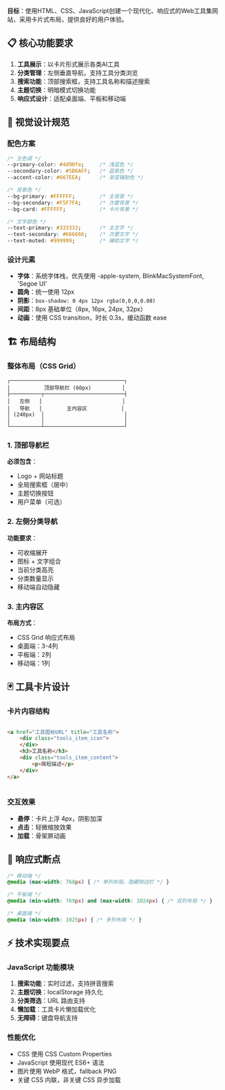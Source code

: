 **目标**：使用HTML、CSS、JavaScript创建一个现代化、响应式的Web工具集网站，采用卡片式布局，提供良好的用户体验。

## 📋 核心功能要求
1. **工具展示**：以卡片形式展示各类AI工具
2. **分类管理**：左侧垂直导航，支持工具分类浏览
3. **搜索功能**：顶部搜索框，支持工具名称和描述搜索
4. **主题切换**：明暗模式切换功能
5. **响应式设计**：适配桌面端、平板和移动端

## 🎨 视觉设计规范

### 配色方案
```css
/* 主色调 */
--primary-color: #4d90fe;     /* 浅蓝色 */
--secondary-color: #5B6AFF;   /* 蓝紫色 */
--accent-color: #667EEA;      /* 渐变辅助色 */

/* 背景色 */
--bg-primary: #FFFFFF;        /* 主背景 */
--bg-secondary: #F5F7FA;      /* 次要背景 */
--bg-card: #FFFFFF;           /* 卡片背景 */

/* 文字颜色 */
--text-primary: #333333;      /* 主文字 */
--text-secondary: #666666;    /* 次要文字 */
--text-muted: #999999;        /* 辅助文字 */
```

### 设计元素
- **字体**：系统字体栈，优先使用 -apple-system, BlinkMacSystemFont, 'Segoe UI'
- **圆角**：统一使用 12px
- **阴影**：`box-shadow: 0 4px 12px rgba(0,0,0,0.08)`
- **间距**：8px 基础单位（8px, 16px, 24px, 32px）
- **动画**：使用 CSS transition，时长 0.3s，缓动函数 ease

## 🏗️ 布局结构

### 整体布局（CSS Grid）
```
┌─────────────────────────────────────┐
│           顶部导航栏 (60px)          │
├──────────┬──────────────────────────┤
│   左侧   │                          │
│   导航   │        主内容区           │
│ (240px)  │                          │
│          │                          │
└──────────┴──────────────────────────┘
```

### 1. 顶部导航栏
**必须包含**：
- Logo + 网站标题
- 全局搜索框（居中）
- 主题切换按钮
- 用户菜单（可选）

### 2. 左侧分类导航
**功能要求**：
- 可收缩展开
- 图标 + 文字组合
- 当前分类高亮
- 分类数量显示
- 移动端自动隐藏

### 3. 主内容区
**布局方式**：
- CSS Grid 响应式布局
- 桌面端：3-4列
- 平板端：2列  
- 移动端：1列

## 🃏 工具卡片设计

### 卡片内容结构
```html

<a href="工具图标URL" title="工具名称">
    <div class="tools_item_icon">
    </div>
    <h3>工具名称</h3>
    <div class="tools_item_content">
        <p>简短描述</p>
    </div>
</a>
            
```

### 交互效果
- **悬停**：卡片上浮 4px，阴影加深
- **点击**：轻微缩放效果
- **加载**：骨架屏动画

## 📱 响应式断点
```css
/* 移动端 */
@media (max-width: 768px) { /* 单列布局，隐藏侧边栏 */ }

/* 平板端 */
@media (min-width: 769px) and (max-width: 1024px) { /* 双列布局 */ }

/* 桌面端 */
@media (min-width: 1025px) { /* 多列布局 */ }
```

## ⚡ 技术实现要点

### JavaScript 功能模块
1. **搜索功能**：实时过滤，支持拼音搜索
2. **主题切换**：localStorage 持久化
3. **分类筛选**：URL 路由支持
4. **懒加载**：工具卡片懒加载优化
5. **无障碍**：键盘导航支持

### 性能优化
- CSS 使用 CSS Custom Properties
- JavaScript 使用现代 ES6+ 语法
- 图片使用 WebP 格式，fallback PNG
- 关键 CSS 内联，非关键 CSS 异步加载